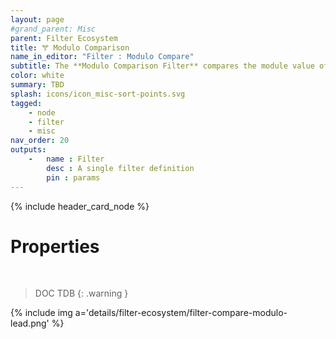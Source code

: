 ```yaml
---
layout: page
#grand_parent: Misc
parent: Filter Ecosystem
title: 🝖 Modulo Comparison
name_in_editor: "Filter : Modulo Compare"
subtitle: The **Modulo Comparison Filter** compares the module value of two attributes against a third operand
color: white
summary: TBD
splash: icons/icon_misc-sort-points.svg
tagged: 
    - node
    - filter
    - misc
nav_order: 20
outputs:
    -   name : Filter
        desc : A single filter definition
        pin : params
---
```


{% include header_card_node %}

# Properties
<br>

> DOC TDB
{: .warning }

{% include img a='details/filter-ecosystem/filter-compare-modulo-lead.png' %}